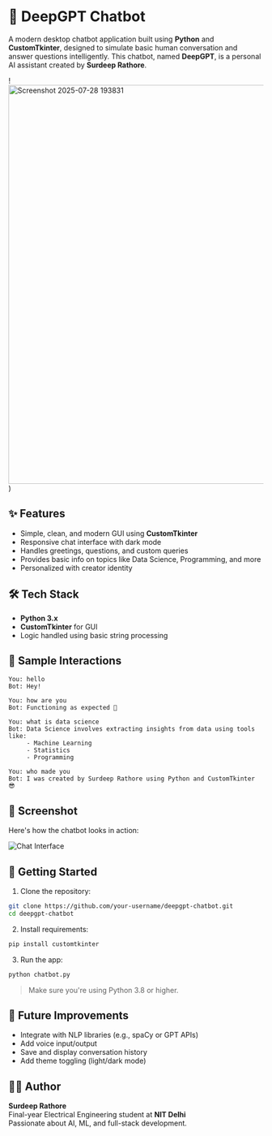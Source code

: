 
# 🤖 DeepGPT Chatbot

A modern desktop chatbot application built using **Python** and **CustomTkinter**, designed to simulate basic human conversation and answer questions intelligently. This chatbot, named **DeepGPT**, is a personal AI assistant created by **Surdeep Rathore**.

!<img width="878" height="786" alt="Screenshot 2025-07-28 193831" src="https://github.com/user-attachments/assets/92423cae-5493-49fe-8577-0f5a710b14dc" />
)

## ✨ Features

- Simple, clean, and modern GUI using **CustomTkinter**
- Responsive chat interface with dark mode
- Handles greetings, questions, and custom queries
- Provides basic info on topics like Data Science, Programming, and more
- Personalized with creator identity

## 🛠️ Tech Stack

- **Python 3.x**
- **CustomTkinter** for GUI
- Logic handled using basic string processing

## 💬 Sample Interactions

```
You: hello  
Bot: Hey!

You: how are you  
Bot: Functioning as expected 🤖

You: what is data science  
Bot: Data Science involves extracting insights from data using tools like:
     - Machine Learning
     - Statistics
     - Programming

You: who made you  
Bot: I was created by Surdeep Rathore using Python and CustomTkinter 😎
```

## 📸 Screenshot

Here's how the chatbot looks in action:

![Chat Interface](./6cd0028a-8081-4932-97eb-4fc05856a25e.png)

## 🚀 Getting Started

1. Clone the repository:

```bash
git clone https://github.com/your-username/deepgpt-chatbot.git
cd deepgpt-chatbot
```

2. Install requirements:

```bash
pip install customtkinter
```

3. Run the app:

```bash
python chatbot.py
```

> Make sure you're using Python 3.8 or higher.

## 🧠 Future Improvements

- Integrate with NLP libraries (e.g., spaCy or GPT APIs)
- Add voice input/output
- Save and display conversation history
- Add theme toggling (light/dark mode)

## 👨‍💻 Author

**Surdeep Rathore**  
Final-year Electrical Engineering student at **NIT Delhi**  
Passionate about AI, ML, and full-stack development.
